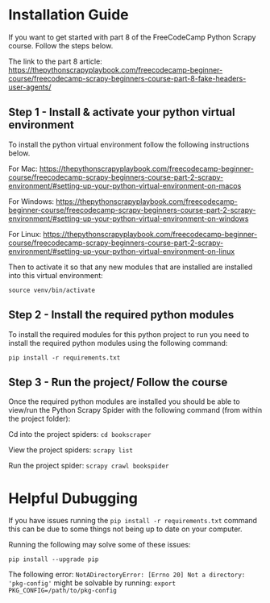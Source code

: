 # Installation Guide
If you want to get started with part 8 of the FreeCodeCamp Python Scrapy course. Follow the steps below.

The link to the part 8 article: 
https://thepythonscrapyplaybook.com/freecodecamp-beginner-course/freecodecamp-scrapy-beginners-course-part-8-fake-headers-user-agents/


## Step 1 - Install & activate your python virtual environment
To install the python virtual environment follow the following instructions below.

For Mac: https://thepythonscrapyplaybook.com/freecodecamp-beginner-course/freecodecamp-scrapy-beginners-course-part-2-scrapy-environment/#setting-up-your-python-virtual-environment-on-macos

For Windows: https://thepythonscrapyplaybook.com/freecodecamp-beginner-course/freecodecamp-scrapy-beginners-course-part-2-scrapy-environment/#setting-up-your-python-virtual-environment-on-windows 

For Linux: https://thepythonscrapyplaybook.com/freecodecamp-beginner-course/freecodecamp-scrapy-beginners-course-part-2-scrapy-environment/#setting-up-your-python-virtual-environment-on-linux

Then to activate it so that any new modules that are installed are installed into this virtual environment:

`source venv/bin/activate`



## Step 2 - Install the required python modules
To install the required modules for this python project to run you need to install the required python modules using the following command:

`pip install -r requirements.txt`


## Step 3 - Run the project/ Follow the course
Once the required python modules are installed you should be able to view/run the Python Scrapy Spider with the following command (from within the project folder):

Cd into the project spiders: `cd bookscraper`

View the project spiders: `scrapy list`

Run the project spider: `scrapy crawl bookspider`



# Helpful Dubugging 
If you have issues running the `pip install -r requirements.txt` command this can be due to some things not being up to date on your computer. 

Running the following may solve some of these issues:

`pip install --upgrade pip`

The following error: `NotADirectoryError: [Errno 20] Not a directory: 'pkg-config'` might be solvable by running:
`export PKG_CONFIG=/path/to/pkg-config`